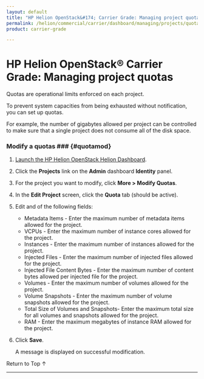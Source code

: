 ```yaml
---
layout: default
title: "HP Helion OpenStack&#174; Carrier Grade: Managing project quotas"
permalink: /helion/commercial/carrier/dashboard/managing/projects/quotas/
product: carrier-grade

---
```

<!--UNDER REVISION-->

<script>

function PageRefresh {
onLoad="window.refresh"
}

PageRefresh();

</script>

<!--
<p style="font-size: small;"> <a href="/helion/commercial/carrier/ga1/install/">&#9664; PREV</a> | <a href="/helion/commercial/carrier/ga1/install-overview/">&#9650; UP</a> | <a href="/helion/commercial/carrier/ga1/">NEXT &#9654;</a></p> 
-->

# HP Helion OpenStack&#174; Carrier Grade: Managing project quotas

Quotas are operational limits enforced on each project. 

To prevent system capacities from being exhausted without notification, you can set up quotas. 

For example, the number of gigabytes allowed per project can be controlled to make sure that a single project does not consume all of the disk space. 

### Modify a quotas ### {#quotamod}

1. [Launch the HP Helion OpenStack Helion Dashboard](/helion/openstack/carrier/dashboard/login/).

2. Click the **Projects** link on the **Admin** dashboard **Identity** panel.

3. For the project you want to modify, click **More &gt; Modify Quotas**. 

4. In the **Edit Project** screen, click the **Quota** tab (should be active).

5. Edit and of the following fields:

	* Metadata Items - Enter the maximum number of metadata items allowed for the project.
	* VCPUs - Enter the maximum number of instance cores allowed for the project.
	* Instances - Enter the maximum number of instances allowed for the project.
	* Injected Files - Enter the maximum number of injected files allowed for the project.
	* Injected File Content Bytes - Enter the maximum number of content bytes allowed per injected file  for the project.
	* Volumes - Enter the maximum number of volumes allowed for the project.
	* Volume Snapshots - Enter the maximum number of volume snapshots allowed for the project.
	* Total Size of Volumes and Snapshots- Enter the maximum total size for all volumes and snapshots allowed for the project.
	* RAM - Enter the maximum megabytes of instance RAM allowed  for the project.

6. Click **Save**.<br />

	A message is displayed on successful modification.

<p><a href="#top" style="padding:14px 0px 14px 0px; text-decoration: none;"> Return to Top &#8593; </a></p>


----
